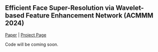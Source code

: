 
## Efficient Face Super-Resolution via Wavelet-based Feature Enhancement Network (ACMMM 2024)

[Paper]() | [Project Page]() 

Code will be coming soon.

